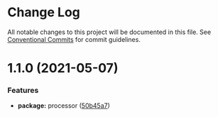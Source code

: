 # Change Log

All notable changes to this project will be documented in this file.
See [Conventional Commits](https://conventionalcommits.org) for commit guidelines.

# 1.1.0 (2021-05-07)


### Features

* **package:** processor ([50b45a7](https://github.com/oadpoaw/packages/commit/50b45a7e46001aba636c72566a532eca85ec904d))
